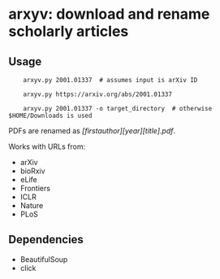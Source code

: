 # arxyv: download and rename scholarly articles

## Usage

        arxyv.py 2001.01337  # assumes input is arXiv ID

        arxyv.py https://arxiv.org/abs/2001.01337

        arxyv.py 2001.01337 -o target_directory  # otherwise $HOME/Downloads is used

PDFs are renamed as *[firstauthor]_[year]_[title].pdf*.

Works with URLs from:

* arXiv
* bioRxiv
* eLife
* Frontiers
* ICLR
* Nature
* PLoS

## Dependencies

* BeautifulSoup
* click
